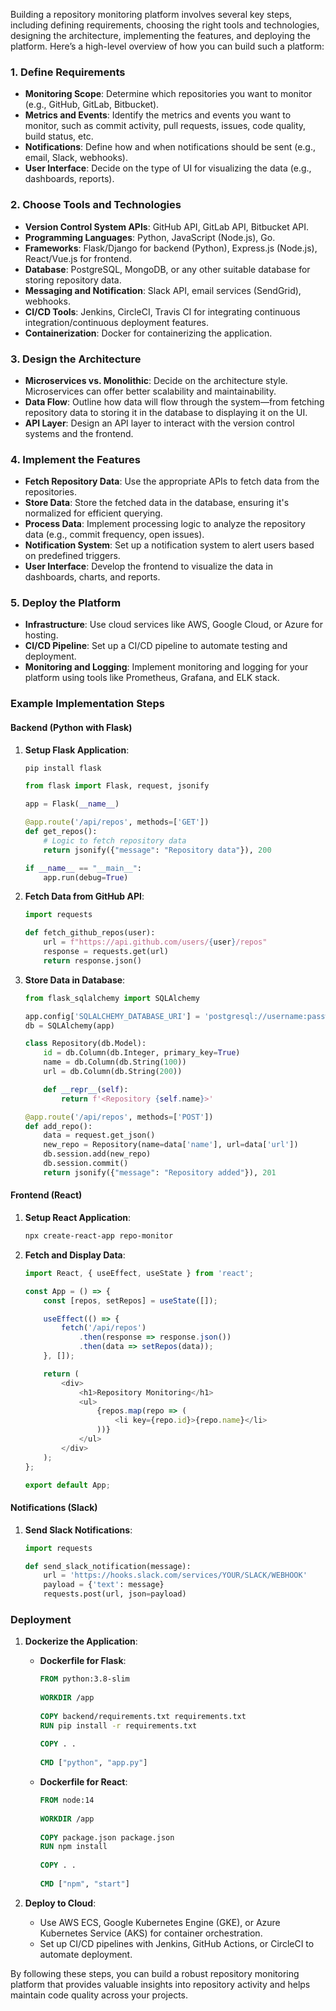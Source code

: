 Building a repository monitoring platform involves several key steps, including defining requirements, choosing the right tools and technologies, designing the architecture, implementing the features, and deploying the platform. Here’s a high-level overview of how you can build such a platform:

### 1. Define Requirements
- **Monitoring Scope**: Determine which repositories you want to monitor (e.g., GitHub, GitLab, Bitbucket).
- **Metrics and Events**: Identify the metrics and events you want to monitor, such as commit activity, pull requests, issues, code quality, build status, etc.
- **Notifications**: Define how and when notifications should be sent (e.g., email, Slack, webhooks).
- **User Interface**: Decide on the type of UI for visualizing the data (e.g., dashboards, reports).

### 2. Choose Tools and Technologies
- **Version Control System APIs**: GitHub API, GitLab API, Bitbucket API.
- **Programming Languages**: Python, JavaScript (Node.js), Go.
- **Frameworks**: Flask/Django for backend (Python), Express.js (Node.js), React/Vue.js for frontend.
- **Database**: PostgreSQL, MongoDB, or any other suitable database for storing repository data.
- **Messaging and Notification**: Slack API, email services (SendGrid), webhooks.
- **CI/CD Tools**: Jenkins, CircleCI, Travis CI for integrating continuous integration/continuous deployment features.
- **Containerization**: Docker for containerizing the application.

### 3. Design the Architecture
- **Microservices vs. Monolithic**: Decide on the architecture style. Microservices can offer better scalability and maintainability.
- **Data Flow**: Outline how data will flow through the system—from fetching repository data to storing it in the database to displaying it on the UI.
- **API Layer**: Design an API layer to interact with the version control systems and the frontend.

### 4. Implement the Features
- **Fetch Repository Data**: Use the appropriate APIs to fetch data from the repositories.
- **Store Data**: Store the fetched data in the database, ensuring it's normalized for efficient querying.
- **Process Data**: Implement processing logic to analyze the repository data (e.g., commit frequency, open issues).
- **Notification System**: Set up a notification system to alert users based on predefined triggers.
- **User Interface**: Develop the frontend to visualize the data in dashboards, charts, and reports.

### 5. Deploy the Platform
- **Infrastructure**: Use cloud services like AWS, Google Cloud, or Azure for hosting.
- **CI/CD Pipeline**: Set up a CI/CD pipeline to automate testing and deployment.
- **Monitoring and Logging**: Implement monitoring and logging for your platform using tools like Prometheus, Grafana, and ELK stack.

### Example Implementation Steps

#### Backend (Python with Flask)
1. **Setup Flask Application**:
   ```bash
   pip install flask
   ```

   ```python
   from flask import Flask, request, jsonify

   app = Flask(__name__)

   @app.route('/api/repos', methods=['GET'])
   def get_repos():
       # Logic to fetch repository data
       return jsonify({"message": "Repository data"}), 200

   if __name__ == "__main__":
       app.run(debug=True)
   ```

2. **Fetch Data from GitHub API**:
   ```python
   import requests

   def fetch_github_repos(user):
       url = f"https://api.github.com/users/{user}/repos"
       response = requests.get(url)
       return response.json()
   ```

3. **Store Data in Database**:
   ```python
   from flask_sqlalchemy import SQLAlchemy

   app.config['SQLALCHEMY_DATABASE_URI'] = 'postgresql://username:password@localhost/dbname'
   db = SQLAlchemy(app)

   class Repository(db.Model):
       id = db.Column(db.Integer, primary_key=True)
       name = db.Column(db.String(100))
       url = db.Column(db.String(200))

       def __repr__(self):
           return f'<Repository {self.name}>'

   @app.route('/api/repos', methods=['POST'])
   def add_repo():
       data = request.get_json()
       new_repo = Repository(name=data['name'], url=data['url'])
       db.session.add(new_repo)
       db.session.commit()
       return jsonify({"message": "Repository added"}), 201
   ```

#### Frontend (React)
1. **Setup React Application**:
   ```bash
   npx create-react-app repo-monitor
   ```

2. **Fetch and Display Data**:
   ```javascript
   import React, { useEffect, useState } from 'react';

   const App = () => {
       const [repos, setRepos] = useState([]);

       useEffect(() => {
           fetch('/api/repos')
               .then(response => response.json())
               .then(data => setRepos(data));
       }, []);

       return (
           <div>
               <h1>Repository Monitoring</h1>
               <ul>
                   {repos.map(repo => (
                       <li key={repo.id}>{repo.name}</li>
                   ))}
               </ul>
           </div>
       );
   };

   export default App;
   ```

#### Notifications (Slack)
1. **Send Slack Notifications**:
   ```python
   import requests

   def send_slack_notification(message):
       url = 'https://hooks.slack.com/services/YOUR/SLACK/WEBHOOK'
       payload = {'text': message}
       requests.post(url, json=payload)
   ```

### Deployment
1. **Dockerize the Application**:
    - **Dockerfile for Flask**:
      ```dockerfile
      FROM python:3.8-slim
 
      WORKDIR /app
 
      COPY backend/requirements.txt requirements.txt
      RUN pip install -r requirements.txt
 
      COPY . .
 
      CMD ["python", "app.py"]
      ```

    - **Dockerfile for React**:
      ```dockerfile
      FROM node:14
 
      WORKDIR /app
 
      COPY package.json package.json
      RUN npm install
 
      COPY . .
 
      CMD ["npm", "start"]
      ```

2. **Deploy to Cloud**:
    - Use AWS ECS, Google Kubernetes Engine (GKE), or Azure Kubernetes Service (AKS) for container orchestration.
    - Set up CI/CD pipelines with Jenkins, GitHub Actions, or CircleCI to automate deployment.

By following these steps, you can build a robust repository monitoring platform that provides valuable insights into repository activity and helps maintain code quality across your projects.